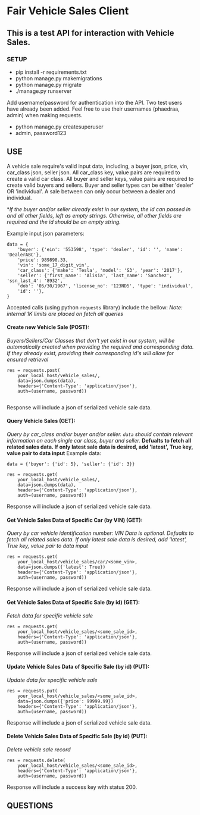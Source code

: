 # Fair Vehicle Sales Client


## This is a test API for interaction with Vehicle Sales.


### SETUP

* pip install -r requirements.txt
* python manage.py makemigrations
* python manage.py migrate
* ./manage.py runserver

Add username/password for authentication into the API. Two test users have already been added. Feel free to use their usernames (phaedraa, admin) when making requests.
* python manage.py createsuperuser
* admin, password123

## USE

A vehicle sale require's valid input data, including, a buyer json, price, vin, car_class json,
seller json. All car_class key, value pairs are required to create a valid car class. All
buyer and seller keys, value pairs are required to create valid buyers and sellers.
Buyer and seller types can be either 'dealer' OR 'individual'. A sale between can only
occur between a dealer and individual.

**If the buyer and/or seller already exist in our system, the id can passed in and all other fields,
left as empty strings. Otherwise, all other fields are required and the id should be an empty string.*

Example input json parameters:
```
data = {
    'buyer': {'ein': '553598', 'type': 'dealer', 'id': '', 'name': 'DealerABC'},
    'price': 989898.33,
    'vin': 'some_17_digit_vin',
    'car_class': {'make': 'Tesla', 'model': 'S3', 'year': '2017'},
    'seller': {'first_name': 'Alisia', 'last_name': 'Sanchez', 'ssn_last_4': '8932',
    'dob': '05/30/1967', 'license_no': '123ND5', 'type': 'individual',
    'id': ''},
}
```


Accepted calls (using python `requests` library) include the bellow:
*Note: internal 1K limits are placed on fetch all queries*

#### Create new Vehicle Sale (POST):
*Buyers/Sellers/Car Classes that don't yet exist in our system, will be automatically
created when providing the required and corresponding data. If they already exist, providing
their corresponding id's will allow for ensured retrieval*
```
res = requests.post(
    your_local_host/vehicle_sales/,
    data=json.dumps(data),
    headers={'Content-Type': 'application/json'},
    auth=(username, password))
    
```

Response will include a json of serialized vehicle sale data.

#### Query Vehicle Sales (GET):
*Query by car_class and/or buyer and/or seller. `data` should contain relevant information
on each single car class, buyer and seller.*
**Defualts to fetch all related sales data. If only 
latest sale data is desired, add 'latest', True key, value pair to
data input**
Example data:
```
data = {'buyer': {'id': 5}, 'seller': {'id': 3}}

res = requests.get(
    your_local_host/vehicle_sales/,
    data=json.dumps(data),
    headers={'Content-Type': 'application/json'},
    auth=(username, password))
```

Response will include a json of serialized vehicle sale data.

#### Get Vehicle Sales Data of Specific Car (by VIN) (GET):
*Query by car vehicle identification number: VIN*
*Data is optional. Defualts to fetch all related sales data. If only 
latest sale data is desired, add 'latest', True key, value pair to
data input*

```
res = requests.get(
    your_local_host/vehicle_sales/car/<some_vin>,
    data=json.dumps({'latest': True})
    headers={'Content-Type': 'application/json'},
    auth=(username, password))
```

Response will include a json of serialized vehicle sale data.

#### Get Vehicle Sales Data of Specific Sale (by id) (GET):
*Fetch data for specific vehicle sale*

```
res = requests.get(
    your_local_host/vehicle_sales/<some_sale_id>,
    headers={'Content-Type': 'application/json'},
    auth=(username, password))
  ```

Response will include a json of serialized vehicle sale data.

#### Update Vehicle Sales Data of Specific Sale (by id) (PUT):
*Update data for specific vehicle sale*

```
res = requests.put(
    your_local_host/vehicle_sales/<some_sale_id>,
    data=json.dumps({'price': 99999.99})
    headers={'Content-Type': 'application/json'},
    auth=(username, password))
```

Response will include a json of serialized vehicle sale data.

#### Delete Vehicle Sales Data of Specific Sale (by id) (PUT):
*Delete vehicle sale record*

```
res = requests.delete(
    your_local_host/vehicle_sales/<some_sale_id>,
    headers={'Content-Type': 'application/json'},
    auth=(username, password))
```

Response will include a success key with status 200.

## QUESTIONS
